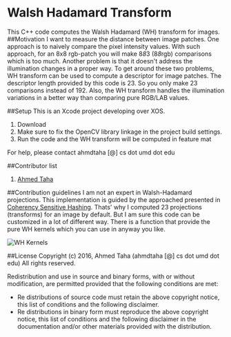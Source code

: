 # Walsh Hadamard Transform
This C++ code computes the Walsh Hadamard (WH) transform for images.
##Motivation
I want to measure the distance between image patches. One approach is to naively compare the pixel intensity values. With such approach, for an 8x8 rgb-patch you will make 8*8*3 (8*8*rgb) comparisons which is too much. Another problem is that it doesn't address the illumination changes in a proper way.
To get around these two problems, WH transform can be used to compute a descriptor for image patches. The descriptor length provided by this code is 23. So you only make 23 comparisons instead of 192. Also, the WH transform handles the illumination variations in a better way than comparing pure RGB/LAB values.

##Setup
This is an Xcode project developing over XOS.
1. Download
2. Make sure to fix the OpenCV library linkage in the project build settings.
3. Run the code and the WH transform will be computed in feature mat

For help, please contact ahmdtaha [@] cs dot umd dot edu

##Contributor list

1. [Ahmed Taha](http://www.cs.umd.edu/~ahmdtaha/)

##Contribution guidelines
I am not an expert in Walsh-Hadamard projections. This implementation is guided by the approached presented in [Coherency Sensitive Hashing](http://www.eng.tau.ac.il/~avidan/papers/ICCV2011_CSH_korman_avidan.pdf). Thats' why I computed 23 projections (transforms) for an image by default. But I am sure this code can be customized in a lot of different way. There is a function that provide the pure WH kernels which you can use in anyway you like. 

![WH Kernels](http://www.cs.umd.edu/~ahmdtaha/pub_figs/8_8_WH_Kernels.png)

##License
Copyright (c) 2016, Ahmed Taha (ahmdtaha [@] cs dot umd dot edu)
All rights reserved.

Redistribution and use in source and binary forms, with or without modification, are permitted provided that the following conditions are met:

- Re distributions of source code must retain the above copyright notice, this list of conditions and the following disclaimer.
- Re distributions in binary form must reproduce the above copyright notice, this list of conditions and the following disclaimer in the documentation and/or other materials provided with the distribution.
